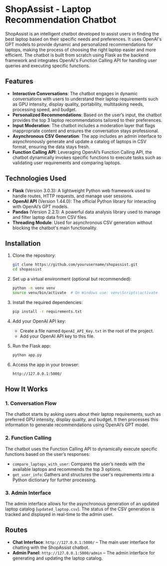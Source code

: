 
# ShopAssist - Laptop Recommendation Chatbot

ShopAssist is an intelligent chatbot developed to assist users in finding the best laptop based on their specific needs and preferences. It uses OpenAI's GPT models to provide dynamic and personalized recommendations for laptops, making the process of choosing the right laptop easier and more efficient. The chatbot is built from scratch using Flask as the backend framework and integrates OpenAI's Function Calling API for handling user queries and executing specific functions.

## Features

- **Interactive Conversations**: The chatbot engages in dynamic conversations with users to understand their laptop requirements such as GPU intensity, display quality, portability, multitasking needs, processing speed, and budget.
- **Personalized Recommendations**: Based on the user’s input, the chatbot provides the top 3 laptop recommendations tailored to their preferences.
- **Input Moderation**: The chatbot includes a moderation layer that flags inappropriate content and ensures the conversation stays professional.
- **Asynchronous CSV Generation**: The app includes an admin interface to asynchronously generate and update a catalog of laptops in CSV format, ensuring the data stays fresh.
- **Function Calling API**: Leveraging OpenAI’s Function Calling API, the chatbot dynamically invokes specific functions to execute tasks such as validating user requirements and comparing laptops.

## Technologies Used

- **Flask** (Version 3.0.3): A lightweight Python web framework used to handle routes, HTTP requests, and manage user sessions.
- **OpenAI API** (Version 1.44.0): The official Python library for interacting with OpenAI’s GPT models.
- **Pandas** (Version 2.2.1): A powerful data analysis library used to manage and filter laptop data from CSV files.
- **Threading Module**: Used for asynchronous CSV generation without blocking the chatbot's main functionality.

## Installation

1. Clone the repository:
   ```bash
   git clone https://github.com/yourusername/shopassist.git
   cd shopassist
   ```

2. Set up a virtual environment (optional but recommended):
   ```bash
   python -m venv venv
   source venv/bin/activate  # On Windows use: venv\Scripts\activate
   ```

3. Install the required dependencies:
   ```bash
   pip install -r requirements.txt
   ```

4. Add your OpenAI API key:
   - Create a file named `OpenAI_API_Key.txt` in the root of the project.
   - Add your OpenAI API key to this file.

5. Run the Flask app:
   ```bash
   python app.py
   ```

6. Access the app in your browser:
   ```
   http://127.0.0.1:5000/
   ```

## How It Works

### 1. Conversation Flow
The chatbot starts by asking users about their laptop requirements, such as preferred GPU intensity, display quality, and budget. It then processes this information to generate recommendations using OpenAI’s GPT model.

### 2. Function Calling
The chatbot uses the Function Calling API to dynamically execute specific functions based on the user’s responses:
- `compare_laptops_with_user`: Compares the user’s needs with the available laptops and recommends the top 3 options.
- `get_user_info`: Gathers and structures the user's requirements into a Python dictionary for further processing.

### 3. Admin Interface
The admin interface allows for the asynchronous generation of an updated laptop catalog (`updated_laptop.csv`). The status of the CSV generation is tracked and displayed in real-time to the admin user.

## Routes

- **Chat Interface**: `http://127.0.0.1:5000/` – The main user interface for chatting with the ShopAssist chatbot.
- **Admin Panel**: `http://127.0.0.1:5000/admin` – The admin interface for generating and updating the laptop catalog.

